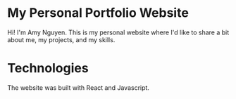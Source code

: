 # My Personal Portfolio Website
Hi! I'm Amy Nguyen. This is my personal website where I'd like to share a bit about me, my projects, and my skills.

# Technologies
The website was built with React and Javascript.